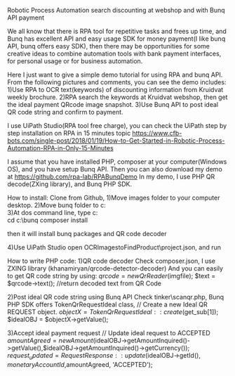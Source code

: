Robotic Process Automation search discounting at webshop and with Bunq API payment

We all know that there is RPA tool for repetitive tasks and frees up time, and Bunq has excellent API and easy usage SDK for money payment(I like bunq API, bunq offers easy SDK), then there may be opportunities for some creative ideas to combine automation tools with bank payment interfaces, for personal usage or for business automation.

Here I just want to give a simple demo tutorial for using RPA and bunq API.
From the following pictures and comments, you can see the demo includes:
1)Use RPA to OCR text(keywords) of discounting information from Kruidvat weekly brochure.
2)RPA search the keywords at Kruidvat webshop, then get the ideal payment QRcode image snapshot.
3)Use Bunq API to post ideal QR code string and confirm to payment.

I use UiPath Studio(RPA tool free charge), you can check the UiPath step by step installation on RPA in 15 minutes topic
https://www.cfb-bots.com/single-post/2018/01/19/How-to-Get-Started-in-Robotic-Process-Automation-RPA-in-Only-15-Minutes

I assume that you have installed PHP, composer at your computer(Windows OS),
and you have setup Bunq API.
Then you can also download my demo at https://github.com/rpa-lab/RPABunqDemo
In my demo, I use PHP QR decode(ZXing library), and Bunq PHP SDK.

How to install:
Clone from Github, 
1)Move images folder to your computer desktop.
2)Move bunq folder to c:\
3)At dos command line, type
c:\
cd c:\bunq
composer install

then it will install bunq packages and QR code decoder 

4)Use UiPath Studio open OCRImagestoFindProduct\project.json, and run

How to write PHP code:
1)QR code decoder
Check composer.json,  I use ZXING library (khanamiryan/qrcode-detector-decoder)
And you can easily to get QR code string by using:
$qrcode = new QrReader($imgfile);
    $text = $qrcode->text(); //return decoded text from QR Code

2)Post ideal QR code string using Bunq API
Check tinker\scanqr.php, Bunq PHP SDK offers TokenQrRequestIdeal class,
// Create a new Ideal QR REQUEST object.
		$objectX= TokenQrRequestIdeal::create($get_sub[1]);
		$idealOBJ = $objectX->getValue();

3)Accept ideal payment request
// Update ideal request to ACCEPTED
$amountAgreed = new Amount($idealOBJ->getAmountInquired()->getValue(),$idealOBJ->getAmountInquired()->getCurrency());
$request_updated = RequestResponse::update($idealOBJ->getId(), $monetaryAccountId,$amountAgreed, 'ACCEPTED'); 
